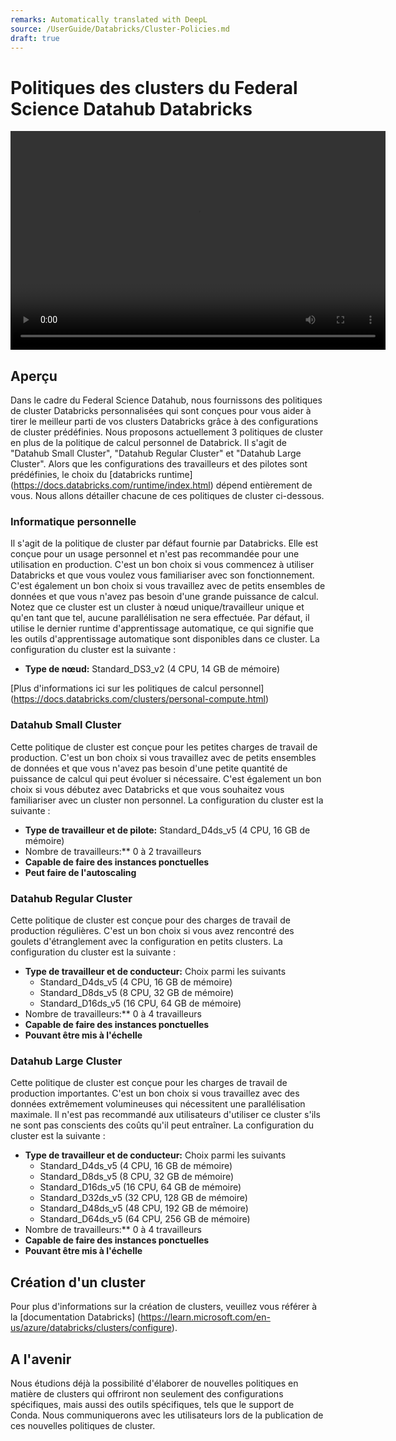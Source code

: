 ```yaml
---
remarks: Automatically translated with DeepL
source: /UserGuide/Databricks/Cluster-Policies.md
draft: true
---
```


# Politiques des clusters du Federal Science Datahub Databricks

<video width="600" height="350" controls>
    <source src="/api/media/cluster-policies.mp4" type="video/mp4">
    Votre navigateur ne prend pas en charge la balise vidéo.
</video>

## Aperçu

Dans le cadre du Federal Science Datahub, nous fournissons des politiques de cluster Databricks personnalisées qui sont conçues pour vous aider à tirer le meilleur parti de vos clusters Databricks grâce à des configurations de cluster prédéfinies. Nous proposons actuellement 3 politiques de cluster en plus de la politique de calcul personnel de Databrick. Il s'agit de "Datahub Small Cluster", "Datahub Regular Cluster" et "Datahub Large Cluster". Alors que les configurations des travailleurs et des pilotes sont prédéfinies, le choix du [databricks runtime] (https://docs.databricks.com/runtime/index.html) dépend entièrement de vous. Nous allons détailler chacune de ces politiques de cluster ci-dessous.

### **Informatique personnelle**

Il s'agit de la politique de cluster par défaut fournie par Databricks. Elle est conçue pour un usage personnel et n'est pas recommandée pour une utilisation en production. C'est un bon choix si vous commencez à utiliser Databricks et que vous voulez vous familiariser avec son fonctionnement. C'est également un bon choix si vous travaillez avec de petits ensembles de données et que vous n'avez pas besoin d'une grande puissance de calcul. Notez que ce cluster est un cluster à nœud unique/travailleur unique et qu'en tant que tel, aucune parallélisation ne sera effectuée. Par défaut, il utilise le dernier runtime d'apprentissage automatique, ce qui signifie que les outils d'apprentissage automatique sont disponibles dans ce cluster. La configuration du cluster est la suivante :

- **Type de nœud:** Standard_DS3_v2 (4 CPU, 14 GB de mémoire)

[Plus d'informations ici sur les politiques de calcul personnel] (https://docs.databricks.com/clusters/personal-compute.html)

### **Datahub Small Cluster**

Cette politique de cluster est conçue pour les petites charges de travail de production. C'est un bon choix si vous travaillez avec de petits ensembles de données et que vous n'avez pas besoin d'une petite quantité de puissance de calcul qui peut évoluer si nécessaire. C'est également un bon choix si vous débutez avec Databricks et que vous souhaitez vous familiariser avec un cluster non personnel. La configuration du cluster est la suivante :

- **Type de travailleur et de pilote:** Standard_D4ds_v5 (4 CPU, 16 GB de mémoire)
- Nombre de travailleurs:** 0 à 2 travailleurs
- **Capable de faire des instances ponctuelles**
- **Peut faire de l'autoscaling**

### **Datahub Regular Cluster**

Cette politique de cluster est conçue pour des charges de travail de production régulières. C'est un bon choix si vous avez rencontré des goulets d'étranglement avec la configuration en petits clusters. La configuration du cluster est la suivante :

- **Type de travailleur et de conducteur:** Choix parmi les suivants
  - Standard_D4ds_v5 (4 CPU, 16 GB de mémoire)
  - Standard_D8ds_v5 (8 CPU, 32 GB de mémoire)
  - Standard_D16ds_v5 (16 CPU, 64 GB de mémoire)
- Nombre de travailleurs:** 0 à 4 travailleurs
- **Capable de faire des instances ponctuelles**
- **Pouvant être mis à l'échelle**

### **Datahub Large Cluster**

Cette politique de cluster est conçue pour les charges de travail de production importantes. C'est un bon choix si vous travaillez avec des données extrêmement volumineuses qui nécessitent une parallélisation maximale. Il n'est pas recommandé aux utilisateurs d'utiliser ce cluster s'ils ne sont pas conscients des coûts qu'il peut entraîner. La configuration du cluster est la suivante :

- **Type de travailleur et de conducteur:** Choix parmi les suivants
  - Standard_D4ds_v5 (4 CPU, 16 GB de mémoire)
  - Standard_D8ds_v5 (8 CPU, 32 GB de mémoire)
  - Standard_D16ds_v5 (16 CPU, 64 GB de mémoire)
  - Standard_D32ds_v5 (32 CPU, 128 GB de mémoire)
  - Standard_D48ds_v5 (48 CPU, 192 GB de mémoire)
  - Standard_D64ds_v5 (64 CPU, 256 GB de mémoire)
- Nombre de travailleurs:** 0 à 4 travailleurs
- **Capable de faire des instances ponctuelles**
- **Pouvant être mis à l'échelle**

## Création d'un cluster

Pour plus d'informations sur la création de clusters, veuillez vous référer à la [documentation Databricks] (https://learn.microsoft.com/en-us/azure/databricks/clusters/configure).

## A l'avenir

Nous étudions déjà la possibilité d'élaborer de nouvelles politiques en matière de clusters qui offriront non seulement des configurations spécifiques, mais aussi des outils spécifiques, tels que le support de Conda. Nous communiquerons avec les utilisateurs lors de la publication de ces nouvelles politiques de cluster.

